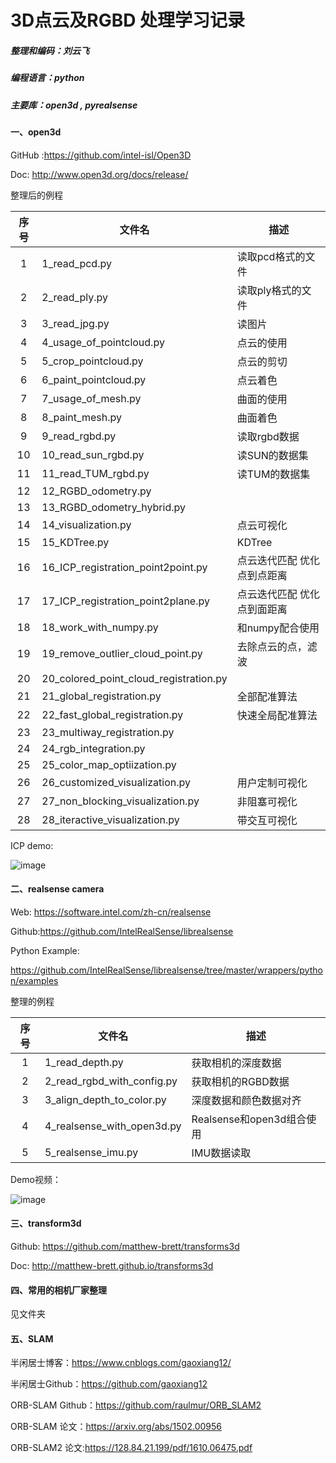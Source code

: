 # 3D点云及RGBD 处理学习记录

##### 整理和编码：刘云飞 

##### 编程语言：python

##### 主要库：open3d , pyrealsense 



#### 一、open3d

GitHub :https://github.com/intel-isl/Open3D

Doc: http://www.open3d.org/docs/release/



整理后的例程

| 序号 | 文件名                                 | 描述                        |
| :--: | -------------------------------------- | --------------------------- |
|  1   | 1_read_pcd.py                          | 读取pcd格式的文件           |
|  2   | 2_read_ply.py                          | 读取ply格式的文件           |
|  3   | 3_read_jpg.py                          | 读图片                      |
|  4   | 4_usage_of_pointcloud.py               | 点云的使用                  |
|  5   | 5_crop_pointcloud.py                   | 点云的剪切                  |
|  6   | 6_paint_pointcloud.py                  | 点云着色                    |
|  7   | 7_usage_of_mesh.py                     | 曲面的使用                  |
|  8   | 8_paint_mesh.py                        | 曲面着色                    |
|  9   | 9_read_rgbd.py                         | 读取rgbd数据                |
|  10  | 10_read_sun_rgbd.py                    | 读SUN的数据集               |
|  11  | 11_read_TUM_rgbd.py                    | 读TUM的数据集               |
|  12  | 12_RGBD_odometry.py                    |                             |
|  13  | 13_RGBD_odometry_hybrid.py             |                             |
|  14  | 14_visualization.py                    | 点云可视化                  |
|  15  | 15_KDTree.py                           | KDTree                      |
|  16  | 16_ICP_registration_point2point.py     | 点云迭代匹配 优化点到点距离 |
|  17  | 17_ICP_registration_point2plane.py     | 点云迭代匹配 优化点到面距离 |
|  18  | 18_work_with_numpy.py                  | 和numpy配合使用             |
|  19  | 19_remove_outlier_cloud_point.py       | 去除点云的点，滤波          |
|  20  | 20_colored_point_cloud_registration.py |                             |
|  21  | 21_global_registration.py              | 全部配准算法                |
|  22  | 22_fast_global_registration.py         | 快速全局配准算法            |
|  23  | 23_multiway_registration.py            |                             |
|  24  | 24_rgb_integration.py                  |                             |
|  25  | 25_color_map_optiization.py            |                             |
|  26  | 26_customized_visualization.py         | 用户定制可视化              |
|  27  | 27_non_blocking_visualization.py       | 非阻塞可视化                |
|  28  | 28_iteractive_visualization.py         | 带交互可视化                |

ICP demo:

![image](imgs/icp_demo.gif)

#### 二、realsense camera

Web: https://software.intel.com/zh-cn/realsense

Github:https://github.com/IntelRealSense/librealsense

Python Example: 

https://github.com/IntelRealSense/librealsense/tree/master/wrappers/python/examples

整理的例程

| 序号 | 文件名                     | 描述                      |
| :--: | -------------------------- | ------------------------- |
|  1   | 1_read_depth.py            | 获取相机的深度数据        |
|  2   | 2_read_rgbd_with_config.py | 获取相机的RGBD数据        |
|  3   | 3_align_depth_to_color.py  | 深度数据和颜色数据对齐    |
|  4   | 4_realsense_with_open3d.py | Realsense和open3d组合使用 |
|  5   | 5_realsense_imu.py         | IMU数据读取               |

Demo视频：

 ![image]( imgs/demo.gif)

#### 三、transform3d

Github:  https://github.com/matthew-brett/transforms3d

Doc: http://matthew-brett.github.io/transforms3d



#### 四、常用的相机厂家整理

见文件夹

#### 五、SLAM

半闲居士博客：https://www.cnblogs.com/gaoxiang12/

半闲居士Github：https://github.com/gaoxiang12

ORB-SLAM Github：https://github.com/raulmur/ORB_SLAM2 

ORB-SLAM 论文：https://arxiv.org/abs/1502.00956

ORB-SLAM2 论文:https://128.84.21.199/pdf/1610.06475.pdf






